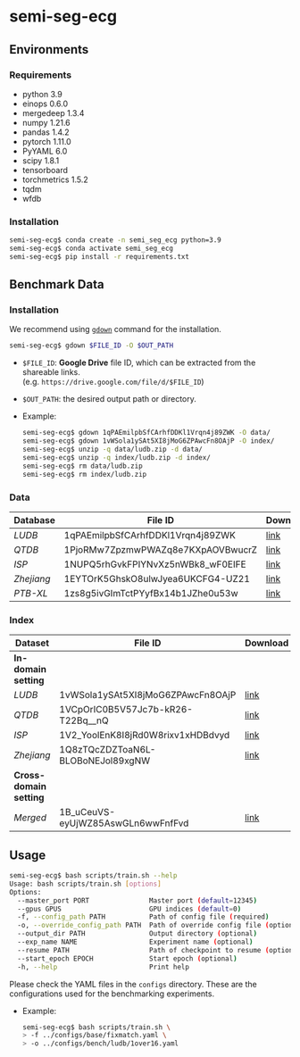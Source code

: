 # semi-seg-ecg
## Environments
### Requirements
- python 3.9
- einops 0.6.0
- mergedeep 1.3.4
- numpy 1.21.6
- pandas 1.4.2
- pytorch 1.11.0
- PyYAML 6.0
- scipy 1.8.1
- tensorboard
- torchmetrics 1.5.2
- tqdm
- wfdb

### Installation
```bash
semi-seg-ecg$ conda create -n semi_seg_ecg python=3.9
semi-seg-ecg$ conda activate semi_seg_ecg
semi-seg-ecg$ pip install -r requirements.txt
```

## Benchmark Data
### Installation
We recommend using [`gdown`](https://github.com/wkentaro/gdown) command for the installation.

```bash
semi-seg-ecg$ gdown $FILE_ID -O $OUT_PATH
```
- `$FILE_ID`: __Google Drive__ file ID, which can be extracted from the shareable links.<br>
  (e.g. `https://drive.google.com/file/d/$FILE_ID`)
- `$OUT_PATH`: the desired output path or directory.

- Example:
  ```bash
  semi-seg-ecg$ gdown 1qPAEmilpbSfCArhfDDKl1Vrqn4j89ZWK -O data/
  semi-seg-ecg$ gdown 1vWSola1ySAt5XI8jMoG6ZPAwcFn8OAjP -O index/
  semi-seg-ecg$ unzip -q data/ludb.zip -d data/
  semi-seg-ecg$ unzip -q index/ludb.zip -d index/
  semi-seg-ecg$ rm data/ludb.zip
  semi-seg-ecg$ rm index/ludb.zip
  ```

### Data
| **Database** | **File ID**                              | **Download** |
|--------------|-------------------------------------------|--------------|
| *LUDB*       | 1qPAEmilpbSfCArhfDDKl1Vrqn4j89ZWK         | [link](https://drive.google.com/file/d/1qPAEmilpbSfCArhfDDKl1Vrqn4j89ZWK) |
| *QTDB*       | 1PjoRMw7ZpzmwPWAZq8e7KXpAOVBwucrZ         | [link](https://drive.google.com/file/d/1PjoRMw7ZpzmwPWAZq8e7KXpAOVBwucrZ) |
| *ISP*        | 1NUPQ5rhGvkFPIYNvXz5nWBk8_wF0EIFE         | [link](https://drive.google.com/file/d/1NUPQ5rhGvkFPIYNvXz5nWBk8_wF0EIFE) |
| *Zhejiang*   | 1EYTOrK5GhskO8ulwJyea6UKCFG4-UZ21         | [link](https://drive.google.com/file/d/1EYTOrK5GhskO8ulwJyea6UKCFG4-UZ21) |
| *PTB-XL*     | 1zs8g5ivGImTctPYyfBx14b1JZhe0u53w         | [link](https://drive.google.com/file/d/1zs8g5ivGImTctPYyfBx14b1JZhe0u53w) |

### Index
| **Dataset** | **File ID** | **Download** |
|-------------|-------------|--------------|
| **In-domain setting** |||
| *LUDB*      | 1vWSola1ySAt5XI8jMoG6ZPAwcFn8OAjP | [link](https://drive.google.com/file/d/1vWSola1ySAt5XI8jMoG6ZPAwcFn8OAjP) |
| *QTDB*      | 1VCpOrIC0B5V57Jc7b-kR26-T22Bq__nQ | [link](https://drive.google.com/file/d/1VCpOrIC0B5V57Jc7b-kR26-T22Bq__nQ) |
| *ISP*       | 1V2_YoolEnK8I8jRd0W8rixv1xHDBdvyd | [link](https://drive.google.com/file/d/1V2_YoolEnK8I8jRd0W8rixv1xHDBdvyd) |
| *Zhejiang*  | 1Q8zTQcZDZToaN6L-BLOBoNEJol89xgNW | [link](https://drive.google.com/file/d/1Q8zTQcZDZToaN6L-BLOBoNEJol89xgNW) |
| **Cross-domain setting** |||
| *Merged*    | 1B_uCeuVS-eyUjWZ85AswGLn6wwFnfFvd | [link](https://drive.google.com/file/d/1B_uCeuVS-eyUjWZ85AswGLn6wwFnfFvd) |

## Usage
```bash
semi-seg-ecg$ bash scripts/train.sh --help
Usage: bash scripts/train.sh [options]
Options:
  --master_port PORT               Master port (default=12345)
  --gpus GPUS                      GPU indices (default=0)
  -f, --config_path PATH           Path of config file (required)
  -o, --override_config_path PATH  Path of override config file (optional)
  --output_dir PATH                Output directory (optional)
  --exp_name NAME                  Experiment name (optional)
  --resume PATH                    Path of checkpoint to resume (optional)
  --start_epoch EPOCH              Start epoch (optional)
  -h, --help                       Print help
```
Please check the YAML files in the `configs` directory. These are the configurations used for the benchmarking experiments.

- Example: 
  ```bash
  semi-seg-ecg$ bash scripts/train.sh \
  > -f ../configs/base/fixmatch.yaml \
  > -o ../configs/bench/ludb/1over16.yaml
  ```

